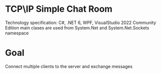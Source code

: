 # TCP\IP Simple Chat Room
Technology specification:
C#, .NET 6, WPF, VisualStudio 2022 Community Edition
main clases are used from System.Net and System.Net.Sockets namespace

# Goal
Connect multiple clients to the server and exchange messages

